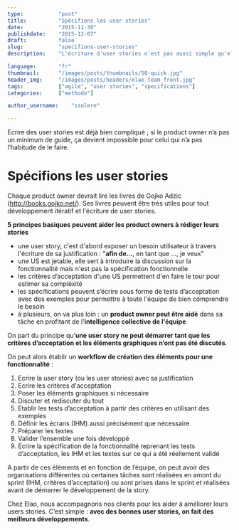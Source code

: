 ```yaml
---
type:           "post"
title:          "Spécifions les user stories"
date:           "2015-11-30"
publishdate:    "2015-12-07"
draft:          false
slug:           "specifions-user-stories"
description:    "L'écriture d'user stories n'est pas aussi simple qu'elle peut le paraître. Avec un minimum de guide, on peut s'améliorer rapidement."

language:       "fr"
thumbnail:      "/images/posts/thumbnails/50-quick.jpg"
header_img:     "/images/posts/headers/elao_team_front.jpg"
tags:           ["agile", "user stories", "specifications"]
categories:     ["methodo"]

author_username:    "ssolere"

---
```


Ecrire des user stories est déjà bien compliqué ; si le product owner n’a pas un minimum de guide, ça devient impossible pour celui qui n’a pas l’habitude de le faire.<!--more-->

# Spécifions les user stories

Chaque product owner devrait lire les livres de Gojko Adzic (http://books.gojko.net/). Ses livres peuvent être très utiles pour tout développement itératif et l'écriture de user stories.

**5 principes basiques peuvent aider les product owners à rédiger leurs stories**

* une user story, c'est d'abord exposer un besoin utilisateur à travers l'écriture de sa justification : "**afin de…**, en tant que …, je veux"
* une US est jetable, elle sert à introduire la discussion sur la fonctionnalité mais n'est pas la spécification fonctionnelle
* les critères d’acceptation d'une US permettent d'en faire le tour pour estimer sa compléxité
* les spécifications peuvent s’écrire sous forme de tests d’acceptation avec des exemples pour permettre à toute l'équipe de bien comprendre le besoin
* à plusieurs, on va plus loin : un **product owner peut être aidé** dans sa tâche en profitant de l'**intelligence collective de l'équipe**

On part du principe qu’**une user story ne peut démarrer tant que les critères d’acceptation et les éléments graphiques n’ont pas été discutés**.

On peut alors établir un **workflow de création des éléments pour une fonctionnalité** :

1. Ecrire la user story (ou les user stories) avec sa justification
2. Ecrire les critères d'acceptation
3. Poser les éléments graphiques si nécessaire
4. Discuter et rediscuter du tout
5. Etablir les tests d’acceptation à partir des critères en utilisant des exemples
6. Définir les écrans (IHM) aussi précisément que nécessaire
7. Préparer les textes
8. Valider l’ensemble une fois développé
9. Ecrire la spécification de la fonctionnalité reprenant les tests d’acceptation, les IHM et les textes sur ce qui a été réellement validé

A partir de ces éléments et en fonction de l’équipe, on peut avoir des organisations différentes où certaines tâches sont réalisées en amont du sprint (IHM, critères d’acceptation) ou sont prises dans le sprint et réalisées avant de démarrer le développement de la story.

Chez Elao, nous accompagnons nos clients pour les aider à améliorer leurs users stories. C’est simple : **avec des bonnes user stories, on fait des meilleurs développements**.
